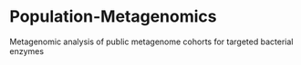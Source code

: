 # Population-Metagenomics
Metagenomic analysis of public metagenome cohorts for targeted bacterial enzymes
